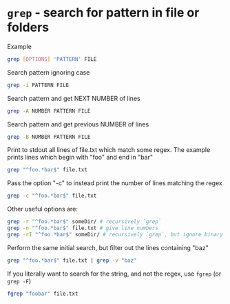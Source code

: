 # `grep` - search for pattern in file or folders

Example

```bash
grep [OPTIONS] 'PATTERN' FILE
```

Search pattern ignoring case

```bash
grep -i PATTERN FILE
```

Search pattern and get NEXT NUMBER of lines

```bash
grep -A NUMBER PATTERN FILE
```

Search pattern and get previous NUMBER of  lines

```bash
grep -B NUMBER PATTERN FILE
```

Print to stdout all lines of file.txt which match some regex. The example prints lines which begin with "foo" and end in "bar"

```bash
grep "^foo.*bar$" file.txt
```

Pass the option "-c" to instead print the number of lines matching the regex

```bash
grep -c "^foo.*bar$" file.txt
```

Other useful options are:

```bash
grep -r "^foo.*bar$" someDir/ # recursively `grep`
grep -n "^foo.*bar$" file.txt # give line numbers
grep -rI "^foo.*bar$" someDir/ # recursively `grep`, but ignore binary files
```

Perform the same initial search, but filter out the lines containing "baz"

```bash
grep "^foo.*bar$" file.txt | grep -v "baz"
```

If you literally want to search for the string, and not the regex, use `fgrep` (or `grep -F`)

```bash
fgrep "foobar" file.txt
```
